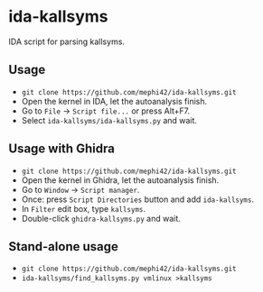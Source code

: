 # ida-kallsyms

IDA script for parsing kallsyms.

## Usage

* `git clone https://github.com/mephi42/ida-kallsyms.git`
* Open the kernel in IDA, let the autoanalysis finish.
* Go to `File` &#8594; `Script file...` or press Alt+F7.
* Select `ida-kallsyms/ida-kallsyms.py` and wait.

## Usage with Ghidra

* `git clone https://github.com/mephi42/ida-kallsyms.git`
* Open the kernel in Ghidra, let the autoanalysis finish.
* Go to `Window` &#8594; `Script manager`.
* Once: press `Script Directories` button and add `ida-kallsyms`.
* In `Filter` edit box, type `kallsyms`.
* Double-click `ghidra-kallsyms.py` and wait.

## Stand-alone usage

* `git clone https://github.com/mephi42/ida-kallsyms.git`
* `ida-kallsyms/find_kallsyms.py vmlinux >kallsyms`
